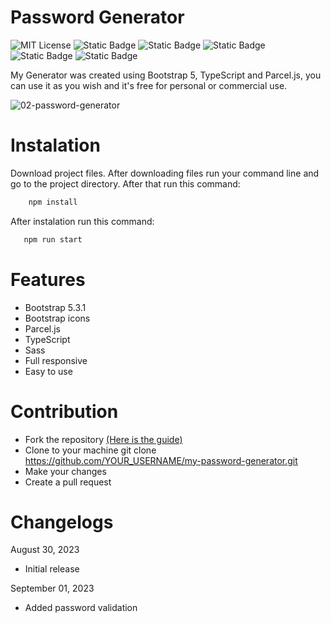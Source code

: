 # Password Generator

![MIT License](https://img.shields.io/badge/Author-S1mon009-blue.svg) ![Static Badge](https://img.shields.io/badge/HTML-html?logo=html5&labelColor=%23595959&color=%23E34F26) ![Static Badge](https://img.shields.io/badge/Sass-Sass?logo=sass&logoColor=%23CC6699&labelColor=%23555&color=%23CC6699) ![Static Badge](https://img.shields.io/badge/Bootstrap-bootstrap?logo=bootstrap&labelColor=%23595959&color=%237952B3) ![Static Badge](https://img.shields.io/badge/TypeScript-TypeScript?logo=typescript&logoColor=%233178C6&labelColor=%23555&color=%233178C6) ![Static Badge](https://img.shields.io/badge/npm-npm?logo=npm&logoColor=%23CB3837&labelColor=%23555&color=%23CB3837)

My Generator was created using Bootstrap 5, TypeScript and Parcel.js, you can use it as you wish and it's free for personal or commercial use.

![02-password-generator](https://github.com/S1mon009/TypeScript/assets/105738321/a5ddc2e9-e0a4-412b-9306-4e5b72bfd75c)

# Instalation

Download project files. After downloading files run your command line and go to the project directory. After that run this command:

```bash
    npm install
```

After instalation run this command:

```bash
   npm run start
```

# Features

- Bootstrap 5.3.1
- Bootstrap icons
- Parcel.js
- TypeScript
- Sass
- Full responsive
- Easy to use

# Contribution

- Fork the repository [(Here is the guide)](https://docs.github.com/en/get-started/quickstart/fork-a-repo)
- Clone to your machine git clone https://github.com/YOUR_USERNAME/my-password-generator.git
- Make your changes
- Create a pull request

# Changelogs

August 30, 2023

- Initial release

September 01, 2023

- Added password validation
